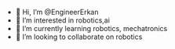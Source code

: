 - 👋 Hi, I’m @EngineerErkan
- 👀 I’m interested in robotics,ai
- 🌱 I’m currently learning robotics, mechatronics
- 💞️ I’m looking to collaborate on robotics




